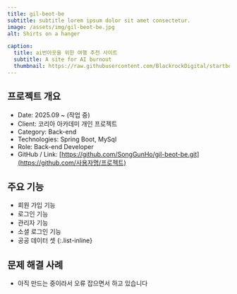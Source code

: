 ```yaml
---
title: gil-beot-be
subtitle: subtitle lorem ipsum dolor sit amet consectetur.
image: /assets/img/gil-beot-be.jpg
alt: Shirts on a hanger

caption:
  title: ai번아웃을 위한 여행 추천 사이트
  subtitle: A site for AI burnout
  thumbnail: https://raw.githubusercontent.com/BlackrockDigital/startbootstrap-agency/master/src/assets/img/portfolio/01-thumbnail.jpg
---
```

## 프로젝트 개요 
- Date: 2025.09 ~ (작업 중)
- Client: 코리아 아카데미  개인 프로젝트
- Category: Back-end
- Technologies: Spring Boot, MySql
- Role: Back-end Developer
- GitHub / Link: [https://github.com/SongGunHo/gil-beot-be.git](https://github.com/사용자명/프로젝트)

## 주요 기능 
-  회원 가입 기능 
-  로그인 기능 
-  관리자 기능 
-  소셜 로그인 기능 
-  공공 데이터 셋
{:.list-inline}



## 문제 해결 사례 
-  아직 만드는 중이라서 오류 잡으면서 하고 있습니다